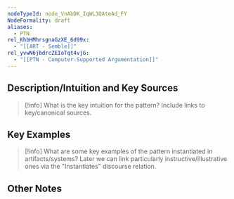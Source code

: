 ```yaml
---
nodeTypeId: node_VnAbDK_IqWL3QAteAd_FY
NodeFormality: draft
aliases:
  - PTN
rel_KhbHMhrsgnaGzXE_6d99x:
  - "[[ART - Semble]]"
rel_yvwN6jbdrcZEIoTqt4vjG:
  - "[[PTN - Computer-Supported Argumentation]]"
---
```

## Description/Intuition and Key Sources
> [!info] What is the key intuition for the pattern? Include links to key/canonical sources.

## Key Examples
> [!info] What are some key examples of the pattern instantiated in artifacts/systems? Later we can link particularly instructive/illustrative ones via the "Instantiates" discourse relation.
## Other Notes